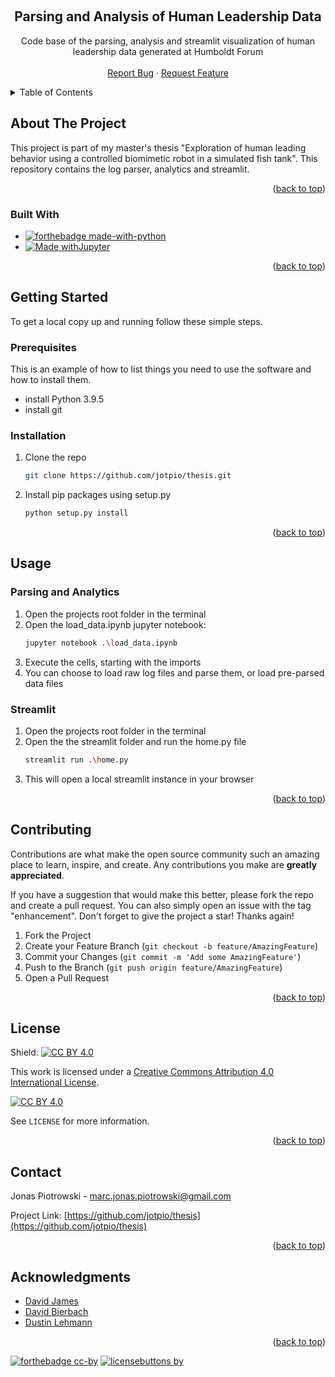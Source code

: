 <!-- Improved compatibility of back to top link: See: https://github.com/othneildrew/Best-README-Template/pull/73 -->
<a name="readme-top"></a>


<!-- PROJECT LOGO -->
<br />
<div align="center">

<h2 align="center">Parsing and Analysis of Human Leadership Data</h2>

  <p align="center">
    Code base of the parsing, analysis and streamlit visualization of human leadership data generated at Humboldt Forum 
    <br />
    <br />
    <a href="https://github.com/jotpio/thesis/issues">Report Bug</a>
    ·
    <a href="https://github.com/jotpio/thesis/issues">Request Feature</a>
  </p>
</div>



<!-- TABLE OF CONTENTS -->
<details>
  <summary>Table of Contents</summary>
  <ol>
    <li>
      <a href="#about-the-project">About The Project</a>
      <ul>
        <li><a href="#built-with">Built With</a></li>
      </ul>
    </li>
    <li>
      <a href="#getting-started">Getting Started</a>
      <ul>
        <li><a href="#prerequisites">Prerequisites</a></li>
        <li><a href="#installation">Installation</a></li>
      </ul>
    </li>
    <li><a href="#usage">Usage</a></li>
    <li><a href="#roadmap">Roadmap</a></li>
    <li><a href="#contributing">Contributing</a></li>
    <li><a href="#license">License</a></li>
    <li><a href="#contact">Contact</a></li>
    <li><a href="#acknowledgments">Acknowledgments</a></li>
  </ol>
</details>



<!-- ABOUT THE PROJECT -->
## About The Project

This project is part of my master's thesis "Exploration of human leading behavior using a controlled biomimetic robot in a simulated fish tank". This repository contains the log parser, analytics and streamlit.

<p align="right">(<a href="#readme-top">back to top</a>)</p>



### Built With

* [![forthebadge made-with-python](http://ForTheBadge.com/images/badges/made-with-python.svg)](https://www.python.org/)
* [![Made withJupyter](https://img.shields.io/badge/Made%20with-Jupyter-orange?style=for-the-badge&logo=Jupyter)](https://jupyter.org/try)


<p align="right">(<a href="#readme-top">back to top</a>)</p>


<!-- GETTING STARTED -->
## Getting Started

To get a local copy up and running follow these simple steps.

### Prerequisites

This is an example of how to list things you need to use the software and how to install them.
* install Python 3.9.5
* install git

### Installation

1. Clone the repo
   ```sh
   git clone https://github.com/jotpio/thesis.git
   ```
2. Install pip packages using setup.py
   ```sh
   python setup.py install 
   ```

<p align="right">(<a href="#readme-top">back to top</a>)</p>



<!-- USAGE EXAMPLES -->
## Usage

### Parsing and Analytics

1. Open the projects root folder in the terminal
2. Open the load_data.ipynb jupyter notebook:
   ```sh
   jupyter notebook .\load_data.ipynb
   ```
3. Execute the cells, starting with the imports
4. You can choose to load raw log files and parse them, or load pre-parsed data files

### Streamlit
1. Open the projects root folder in the terminal
2. Open the the streamlit folder and run the home.py file
   ```sh
   streamlit run .\home.py
   ```
3. This will open a local streamlit instance in your browser

<p align="right">(<a href="#readme-top">back to top</a>)</p>



<!-- CONTRIBUTING -->
## Contributing

Contributions are what make the open source community such an amazing place to learn, inspire, and create. Any contributions you make are **greatly appreciated**.

If you have a suggestion that would make this better, please fork the repo and create a pull request. You can also simply open an issue with the tag "enhancement".
Don't forget to give the project a star! Thanks again!

1. Fork the Project
2. Create your Feature Branch (`git checkout -b feature/AmazingFeature`)
3. Commit your Changes (`git commit -m 'Add some AmazingFeature'`)
4. Push to the Branch (`git push origin feature/AmazingFeature`)
5. Open a Pull Request

<p align="right">(<a href="#readme-top">back to top</a>)</p>



<!-- LICENSE -->
## License

Shield: [![CC BY 4.0][cc-by-shield]][cc-by]

This work is licensed under a
[Creative Commons Attribution 4.0 International License][cc-by].

[![CC BY 4.0][cc-by-image]][cc-by]

[cc-by]: http://creativecommons.org/licenses/by/4.0/
[cc-by-image]: https://i.creativecommons.org/l/by/4.0/88x31.png
[cc-by-shield]: https://img.shields.io/badge/License-CC%20BY%204.0-lightgrey.svg

See `LICENSE` for more information.

<p align="right">(<a href="#readme-top">back to top</a>)</p>



<!-- CONTACT -->
## Contact

Jonas Piotrowski - marc.jonas.piotrowski@gmail.com

Project Link: [https://github.com/jotpio/thesis](https://github.com/jotpio/thesis)

<p align="right">(<a href="#readme-top">back to top</a>)</p>



<!-- ACKNOWLEDGMENTS -->
## Acknowledgments

* [David James](https://www.igb-berlin.de/profile/david-james)
* [David Bierbach](https://www.igb-berlin.de/profile/david-bierbach)
* [Dustin Lehmann](https://www.tu.berlin/control/user-dlehmann)

<p align="right">(<a href="#readme-top">back to top</a>)</p>



<!-- MARKDOWN LINKS & IMAGES -->
<!-- https://www.markdownguide.org/basic-syntax/#reference-style-links -->
[contributors-shield]: https://img.shields.io/github/contributors/jotpio/thesis.svg?style=for-the-badge
[contributors-url]: https://github.com/jotpio/thesis/graphs/contributors
[forks-shield]: https://img.shields.io/github/forks/jotpio/thesis.svg?style=for-the-badge
[forks-url]: https://github.com/jotpio/thesis/network/members
[stars-shield]: https://img.shields.io/github/stars/jotpio/thesis.svg?style=for-the-badge
[stars-url]: https://github.com/jotpio/thesis/stargazers
[issues-shield]: https://img.shields.io/github/issues/jotpio/thesis.svg?style=for-the-badge
[issues-url]: https://github.com/jotpio/thesis/issues
[license-shield]: https://img.shields.io/github/license/jotpio/thesis.svg?style=for-the-badge
[license-url]: https://github.com/jotpio/thesis/blob/master/LICENSE.txt
[linkedin-shield]: https://img.shields.io/badge/-LinkedIn-black.svg?style=for-the-badge&logo=linkedin&colorB=555
[linkedin-url]: https://linkedin.com/in/jonas-piotrowski
[product-screenshot]: images/screenshot.png

[![forthebadge cc-by](http://ForTheBadge.com/images/badges/cc-by.svg)](https://creativecommons.org/licenses/by/4.0)
[![licensebuttons by](https://licensebuttons.net/l/by/3.0/88x31.png)](https://creativecommons.org/licenses/by/4.0)